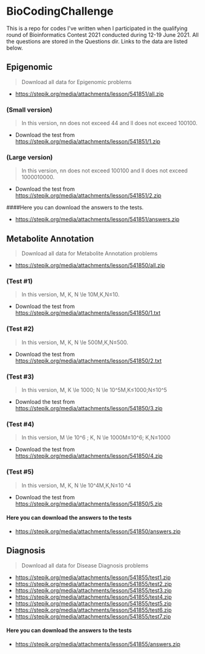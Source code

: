 # BioCodingChallenge
This is a repo for codes I've written when I participated in the qualifying round of Bioinformatics Contest 2021 conducted during 12-19 June 2021. All the questions are stored in the Questions dir. Links to the data are listed below.

## Epigenomic
> Download all data for Epigenomic problems
* https://stepik.org/media/attachments/lesson/541851/all.zip

### (Small version)
> In this version, nn does not exceed 44 and ll does not exceed 100100.
* Download the test from https://stepik.org/media/attachments/lesson/541851/1.zip

### (Large version)
> In this version, nn does not exceed 100100 and ll does not exceed 1000010000.
* Download the test from https://stepik.org/media/attachments/lesson/541851/2.zip

####Here you can download the answers to the tests.
* https://stepik.org/media/attachments/lesson/541851/answers.zip

## Metabolite Annotation
> Download all data for Metabolite Annotation problems
* https://stepik.org/media/attachments/lesson/541850/all.zip

### (Test #1)
> In this version, M, K, N \le 10M,K,N≤10.
* Download the test from https://stepik.org/media/attachments/lesson/541850/1.txt

### (Test #2)
> In this version, M, K, N \le 500M,K,N≤500.
* Download the test from https://stepik.org/media/attachments/lesson/541850/2.txt

### (Test #3)
> In this version, M, K \le 1000; N \le 10^5M,K≤1000;N≤10^5
* Download the test from https://stepik.org/media/attachments/lesson/541850/3.zip

### (Test #4)
> In this version, M \le 10^6 ; K, N \le 1000M≤10^6; K,N≤1000
* Download the test from https://stepik.org/media/attachments/lesson/541850/4.zip

### (Test #5)
> In this version, M, K, N \le 10^4M,K,N≤10 ^4
* Download the test from https://stepik.org/media/attachments/lesson/541850/5.zip

#### Here you can download the answers to the tests
* https://stepik.org/media/attachments/lesson/541850/answers.zip


## Diagnosis
> Download all data for Disease Diagnosis problems
* https://stepik.org/media/attachments/lesson/541855/test1.zip
* https://stepik.org/media/attachments/lesson/541855/test2.zip
* https://stepik.org/media/attachments/lesson/541855/test3.zip
* https://stepik.org/media/attachments/lesson/541855/test4.zip
* https://stepik.org/media/attachments/lesson/541855/test5.zip
* https://stepik.org/media/attachments/lesson/541855/test6.zip
* https://stepik.org/media/attachments/lesson/541855/test7.zip

#### Here you can download the answers to the tests
* https://stepik.org/media/attachments/lesson/541855/answers.zip
